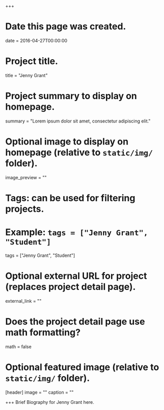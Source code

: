 +++
# Date this page was created.
date = 2016-04-27T00:00:00

# Project title.
title = "Jenny Grant"

# Project summary to display on homepage.
summary = "Lorem ipsum dolor sit amet, consectetur adipiscing elit."

# Optional image to display on homepage (relative to `static/img/` folder).
image_preview = ""

# Tags: can be used for filtering projects.
# Example: `tags = ["Jenny Grant", "Student"]`
tags = ["Jenny Grant", "Student"]

# Optional external URL for project (replaces project detail page).
external_link = ""

# Does the project detail page use math formatting?
math = false

# Optional featured image (relative to `static/img/` folder).
[header]
image = ""
caption = ""

+++
Brief Biography for Jenny Grant here.
